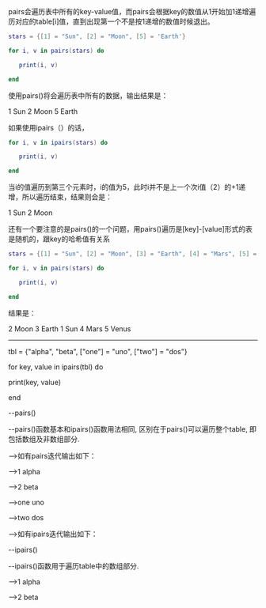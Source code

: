 pairs会遍历表中所有的key-value值，而pairs会根据key的数值从1开始加1递增遍历对应的table[i]值，直到出现第一个不是按1递增的数值时候退出。

```lua
stars = {[1] = "Sun", [2] = "Moon", [5] = 'Earth'}

for i, v in pairs(stars) do

   print(i, v)

end
```
使用pairs()将会遍历表中所有的数据，输出结果是：

1    Sun
2    Moon
5    Earth

如果使用ipairs（）的话，
```lua
for i, v in ipairs(stars) do

   print(i, v)

end
```
当i的值遍历到第三个元素时，i的值为5，此时i并不是上一个次i值（2）的+1递增，所以遍历结束，结果则会是：

1    Sun
2    Moon

还有一个要注意的是pairs()的一个问题，用pairs()遍历是[key]-[value]形式的表是随机的，跟key的哈希值有关系
```lua
stars = {[1] = "Sun", [2] = "Moon", [3] = "Earth", [4] = "Mars", [5] = "Venus"}

for i, v in pairs(stars) do

   print(i, v)

end
```
结果是：

2    Moon
3    Earth
1    Sun
4    Mars
5    Venus

---

tbl = {"alpha", "beta", ["one"] = "uno", ["two"] = "dos"}

for key, value in ipairs(tbl) do

print(key, value)

end

--pairs()

--pairs()函数基本和ipairs()函数用法相同, 区别在于pairs()可以遍历整个table, 即包括数组及非数组部分.

-->如有pairs迭代输出如下：

-->1 alpha

-->2 beta

-->one uno

-->two dos

-->如有ipairs迭代输出如下：

--ipairs()

--ipairs()函数用于遍历table中的数组部分.

-->1 alpha

-->2 beta